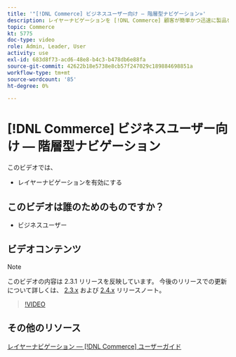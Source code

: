 ```yaml
---
title: '"[!DNL Commerce] ビジネスユーザー向け — 階層型ナビゲーション»'
description: レイヤーナビゲーションを [!DNL Commerce] 顧客が簡単かつ迅速に製品を見つけられるように保存します。
topic: Commerce
kt: 5775
doc-type: video
role: Admin, Leader, User
activity: use
exl-id: 683d8f73-acd6-48e8-b4c3-b478db6e88fa
source-git-commit: 42622b18e5738e8cb57f247029c189884698851a
workflow-type: tm+mt
source-wordcount: '85'
ht-degree: 0%

---
```


# [!DNL Commerce] ビジネスユーザー向け — 階層型ナビゲーション

このビデオでは、

- レイヤーナビゲーションを有効にする

## このビデオは誰のためのものですか？

- ビジネスユーザー

## ビデオコンテンツ

>[!NOTE]
>
>このビデオの内容は 2.3.1 リリースを反映しています。 今後のリリースでの更新について詳しくは、 [ 2.3.x](https://devdocs.magento.com/guides/v2.3/release-notes/bk-release-notes.html) および [2.4.x](https://devdocs.magento.com/guides/v2.4/release-notes/bk-release-notes.html) リリースノート。

>[!VIDEO](https://video.tv.adobe.com/v/36186?quality=12&learn=on)

## その他のリソース

[レイヤーナビゲーション — [!DNL Commerce] ユーザーガイド](https://docs.magento.com/user-guide/catalog/navigation-layered.html)

